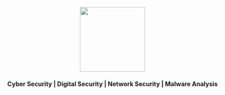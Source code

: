 <div align="center">
   <img height="150" src="https://github.com/x03ee/x03ee/blob/main/settings.gif" />
</div>
<h4 align="center">Cyber Security | Digital Security | Network Security | Malware Analysis</h4>
